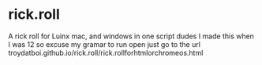 # rick.roll
A rick roll for Luinx mac, and windows in one script
dudes I made this when I was 12 so excuse my gramar 
to run open just go to the url troydatboi.github.io/rick.roll/rick.rollforhtmlorchromeos.html
